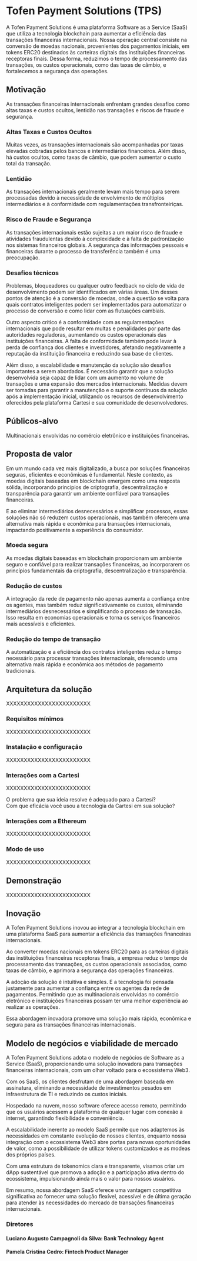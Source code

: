 # Tofen Payment Solutions (TPS)

A Tofen Payment Solutions é uma plataforma Software as a Service (SaaS) que utiliza a tecnologia blockchain para aumentar a eficiência das transações financeiras internacionais. Nossa operação central consiste na conversão de moedas nacionais, provenientes dos pagamentos iniciais, em tokens ERC20 destinados às carteiras digitais das instituições financeiras receptoras finais. Dessa forma, reduzimos o tempo de processamento das transações, os custos operacionais, como das taxas de câmbio, e fortalecemos a segurança das operações.

## Motivação

As transações financeiras internacionais enfrentam grandes desafios como altas taxas e custos ocultos, lentidão nas transações e riscos de fraude e segurança. 

### Altas Taxas e Custos Ocultos

Muitas vezes, as transações internacionais são acompanhadas por taxas elevadas cobradas pelos bancos e intermediários financeiros. Além disso, há custos ocultos, como taxas de câmbio, que podem aumentar o custo total da transação.

### Lentidão

As transações internacionais geralmente levam mais tempo para serem processadas devido à necessidade de envolvimento de múltiplos intermediários e à conformidade com regulamentações transfronteiriças. 

### Risco de Fraude e Segurança

As transações internacionais estão sujeitas a um maior risco de fraude e atividades fraudulentas devido à complexidade e à falta de padronização nos sistemas financeiros globais. A segurança das informações pessoais e financeiras durante o processo de transferência também é uma preocupação.

### Desafios técnicos

Problemas, bloqueadores ou qualquer outro feedback no ciclo de vida de desenvolvimento podem ser identificados em várias áreas. Um desses pontos de atenção é a conversão de moedas, onde a questão se volta para quais contratos inteligentes podem ser implementados para automatizar o processo de conversão e como lidar com as flutuações cambiais. 

Outro aspecto crítico é a conformidade com as regulamentações internacionais que pode resultar em multas e penalidades por parte das autoridades reguladoras, aumentando os custos operacionais das instituições financeiras. A falta de conformidade também pode levar à perda de confiança dos clientes e investidores, afetando negativamente a reputação da instituição financeira e reduzindo sua base de clientes. 

Além disso, a escalabilidade e manutenção da solução são desafios importantes a serem abordados. É necessário garantir que a solução desenvolvida seja capaz de lidar com um aumento no volume de transações e uma expansão dos mercados internacionais. Medidas devem ser tomadas para garantir a manutenção e o suporte contínuos da solução após a implementação inicial, utilizando os recursos de desenvolvimento oferecidos pela plataforma Cartesi e sua comunidade de desenvolvedores.

## Públicos-alvo

Multinacionais envolvidas no comércio eletrônico e instituições financeiras.

## Proposta de valor

Em um mundo cada vez mais digitalizado, a busca por soluções financeiras seguras, eficientes e econômicas é fundamental. Neste contexto, as moedas digitais baseadas em blockchain emergem como uma resposta sólida, incorporando princípios de criptografia, descentralização e transparência para garantir um ambiente confiável para transações financeiras. 

E ao eliminar intermediários desnecessários e simplificar processos, essas soluções não só reduzem custos operacionais, mas também oferecem uma alternativa mais rápida e econômica para transações internacionais, impactando positivamente a experiência do consumidor.

### Moeda segura

As moedas digitais baseadas em blockchain proporcionam um ambiente seguro e confiável para realizar transações financeiras, ao incorporarem os princípios fundamentais da criptografia, descentralização e transparência.

### Redução de custos

A integração da rede de pagamento não apenas aumenta a confiança entre os agentes, mas também reduz significativamente os custos, eliminando intermediários desnecessários e simplificando o processo de transação. Isso resulta em economias operacionais e torna os serviços financeiros mais acessíveis e eficientes.  

### Redução do tempo de transação

A automatização e a eficiência dos contratos inteligentes reduz o tempo necessário para processar transações internacionais, oferecendo uma alternativa mais rápida e econômica aos métodos de pagamento tradicionais.

## Arquitetura da solução

XXXXXXXXXXXXXXXXXXXXXXXX

### Requisitos mínimos

XXXXXXXXXXXXXXXXXXXXXXXX

### Instalação e configuração

XXXXXXXXXXXXXXXXXXXXXXXX

### Interações com a Cartesi

XXXXXXXXXXXXXXXXXXXXXXXX

O problema que sua ideia resolve é adequado para a Cartesi?  
Com que eficácia você usou a tecnologia da Cartesi em sua solução?

### Interações com a Ethereum

XXXXXXXXXXXXXXXXXXXXXXXX

### Modo de uso

XXXXXXXXXXXXXXXXXXXXXXXX

## Demonstração

XXXXXXXXXXXXXXXXXXXXXXXX

## Inovação

A Tofen Payment Solutions inovou ao integrar a tecnologia blockchain em uma plataforma SaaS para aumentar a eficiência das transações financeiras internacionais. 

Ao converter moedas nacionais em tokens ERC20 para as carteiras digitais das instituições financeiras receptoras finais, a empresa reduz o tempo de processamento das transações, os custos operacionais associados, como taxas de câmbio, e aprimora a segurança das operações financeiras.

A adoção da solução é intuitiva e simples. E a tecnologia foi pensada justamente para aumentar a confiança entre os agentes da rede de pagamentos. Permitindo que as multinacionais envolvidas no comércio eletrônico e instituições financeiras possam ter uma melhor experiência ao realizar as operações.

Essa abordagem inovadora promove uma solução mais rápida, econômica e segura para as transações financeiras internacionais.

## Modelo de negócios e viabilidade de mercado

A Tofen Payment Solutions adota o modelo de negócios de Software as a Service (SaaS), proporcionando uma solução inovadora para transações financeiras internacionais, com um olhar voltado para o ecossistema Web3. 

Com os SaaS, os clientes desfrutam de uma abordagem baseada em assinatura, eliminando a necessidade de investimentos pesados em infraestrutura de TI e reduzindo os custos iniciais. 

Hospedado na nuvem, nosso software oferece acesso remoto, permitindo que os usuários acessem a plataforma de qualquer lugar com conexão à internet, garantindo flexibilidade e conveniência. 

A escalabilidade inerente ao modelo SaaS permite que nos adaptemos às necessidades em constante evolução de nossos clientes, enquanto nossa integração com o ecossistema Web3 abre portas para novas oportunidades de valor, como a possibilidade de utilizar tokens customizados e as modeas dos próprios países. 

Com uma estrutura de tokenomics clara e transparente, visamos criar um dApp sustentável que promova a adoção e a participação ativa dentro do ecossistema, impulsionando ainda mais o valor para nossos usuários. 
 
Em resumo, nossa abordagem SaaS oferece uma vantagem competitiva significativa ao fornecer uma solução flexível, acessível e de última geração para atender às necessidades do mercado de transações financeiras internacionais.

### Diretores

#### Luciano Augusto Campagnoli da Silva: Bank Technology Agent

#### Pamela Cristina Cedro: Fintech Product Manager
